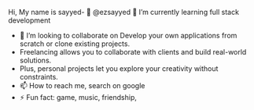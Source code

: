 Hi, My name is sayyed- 👋 @ezsayyed
🌱 I’m currently learning full stack  development
- 💞️ I’m looking to collaborate on Develop your own applications from scratch or clone existing projects.
-  Freelancing allows you to collaborate with clients and build real-world solutions.
-  Plus, personal projects let you explore your creativity without constraints.
- 📫 How to reach me, search on google
- ⚡ Fun fact: game, music, friendship,

<!---

--->
